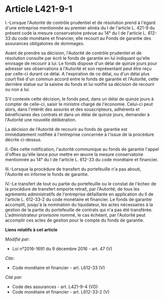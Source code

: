 # Article L421-9-1

I.-Lorsque l'Autorité de contrôle prudentiel et de résolution prend à l'égard d'une entreprise mentionnée au premier alinéa
du I de l'article L. 421-9 du présent code la mesure conservatoire prévue au 14° du I de l'article L. 612-33 du code
monétaire et financier, elle recourt au Fonds de garantie des assurances obligatoires de dommages. 

Avant de prendre sa décision, l'Autorité de contrôle prudentiel et de résolution consulte par écrit le fonds de garantie en
lui indiquant qu'elle envisage de recourir à lui. Le fonds dispose d'un délai de quinze jours pour adresser ses observations
à l'Autorité et son représentant peut être reçu par celle-ci durant ce délai. A l'expiration de ce délai, ou d'un délai plus
court fixé d'un commun accord entre le fonds de garantie et l'Autorité, cette dernière statue sur la saisine du fonds et lui
notifie sa décision de recourir ou non à lui. 

S'il conteste cette décision, le fonds peut, dans un délai de quinze jours à compter de celle-ci, saisir le ministre chargé
de l'économie. Celui-ci peut alors, dans l'intérêt des assurés et des souscripteurs, adhérents et bénéficiaires des contrats
et dans un délai de quinze jours, demander à l'Autorité une nouvelle délibération. 

La décision de l'Autorité de recourir au fonds de garantie est immédiatement notifiée à l'entreprise concernée à l'issue de
la procédure décrite ci-dessus. 

II.-Dès cette notification, l'autorité communique au fonds de garantie l'appel d'offres qu'elle lance pour mettre en œuvre la
mesure conservatoire mentionnée au 14° du I de l'article L. 612-33 du code monétaire et financier. 

III.-Lorsque la procédure de transfert du portefeuille n'a pas abouti, l'Autorité en informe le fonds de garantie. 

IV.-Le transfert de tout ou partie du portefeuille ou le constat de l'échec de la procédure de transfert emporte retrait, par
l'Autorité, de tous les agréments administratifs de l'entreprise défaillante en application du II de l'article L. 612-33-2 du
code monétaire et financier. Le fonds de garantie accomplit, jusqu'à la nomination du liquidateur, les actes nécessaires à la
gestion de la partie du portefeuille de contrats qui n'a pas été transférée. L'administrateur provisoire nommé, le cas
échéant, par l'Autorité peut accomplir ces actes de gestion pour le compte du fonds de garantie.

**Liens relatifs à cet article**

_Modifié par_:

  - Loi n°2016-1691 du 9 décembre 2016 - art. 47 (V)

_Cite_:

  - Code monétaire et financier - art. L612-33 (V)

_Cité par_:

  - Code des assurances - art. L421-9-4 (VD)
  - Code monétaire et financier - art. L612-33-2 (V)
